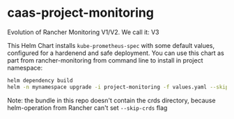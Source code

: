 # caas-project-monitoring
Evolution of Rancher Monitoring V1/V2. We call it: V3

This Helm Chart installs `kube-prometheus-spec` with some default values, configured for a hardenend and safe deployment.
You can use this chart as part from rancher-monitoring from command line to install in project namespace:

```bash
helm dependency build
helm -n mynamespace upgrade -i project-monitoring -f values.yaml --skip-crds .
```

Note: the bundle in this repo doesn't contain the crds directory, because helm-operation from Rancher can't set `--skip-crds` flag
